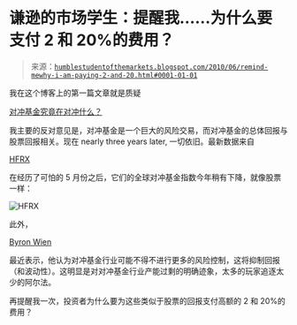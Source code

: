 <!--yml

分类：未分类

日期：2024-05-18 00:02:44

-->

# 谦逊的市场学生：提醒我……为什么要支付 2 和 20%的费用？

> 来源：[`humblestudentofthemarkets.blogspot.com/2010/06/remind-mewhy-i-am-paying-2-and-20.html#0001-01-01`](https://humblestudentofthemarkets.blogspot.com/2010/06/remind-mewhy-i-am-paying-2-and-20.html#0001-01-01)

我在这个博客上的第一篇文章就是质疑

[对冲基金究竟在对冲什么？](http://humblestudentofthemarkets.blogspot.com/2007/11/what-exactly-are-hedge-funds-hedging.html)

我主要的反对意见是，对冲基金是一个巨大的风险交易，而对冲基金的总体回报与股票回报相关。现在 nearly three years later, 一切依旧。最新数据来自

[HFRX](https://www.hedgefundresearch.com/hfrx_reg/index.php?fuse=login&loginflag=1&1276641124)

在经历了可怕的 5 月份之后，它们的全球对冲基金指数今年稍有下降，就像股票一样：

![HFRX](https://blogger.googleusercontent.com/img/b/R29vZ2xl/AVvXsEhN2Dmdsu5WZV_VsD_8FNL7djaYd1XLwM-CGfwE8fK8GRa4Cpy9hcDsRhDP7z9QI65Bg1tD1pCIdYOU2gx9QWKLwrkhQMg2y_6aqJTJXOmJ32nPbXp0qH_qnZZ7Btf43HLT8LTRKdyuoiY7/s1600/HFRX.JPG)

此外，

[Byron Wien](http://www.businessweek.com/news/2010-06-15/blackstone-s-wien-says-hedge-fund-returns-may-halve-update1-.html)

最近表示，他认为对冲基金行业可能不得不进行更多的风险控制，这将抑制回报（和波动性）。这明显是对对冲基金行业产能过剩的明确迹象，太多的玩家追逐太少的阿尔法。

再提醒我一次，投资者为什么要为这些类似于股票的回报支付高额的 2 和 20%的费用？
